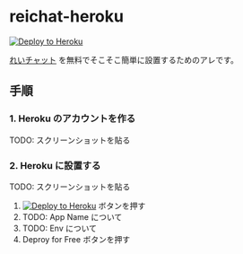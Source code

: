 reichat-heroku
==============

[![Deploy to Heroku](https://www.herokucdn.com/deploy/button.png)](https://heroku.com/deploy?template=https://github.com/furugomu/reichat-heroku)

[れいチャット](https://r2.ag/tag/reichat/)
を無料でそこそこ簡単に設置するためのアレです。
<!-- 公開されたら URL を変える -->

## 手順

### 1. Heroku のアカウントを作る

TODO: スクリーンショットを貼る

### 2. Heroku に設置する

TODO: スクリーンショットを貼る

1. [![Deploy to Heroku](https://www.herokucdn.com/deploy/button.png)](https://heroku.com/deploy?template=https://github.com/furugomu/reichat-heroku) ボタンを押す
2. TODO: App Name について
3. TODO: Env について
4. Deproy for Free ボタンを押す
